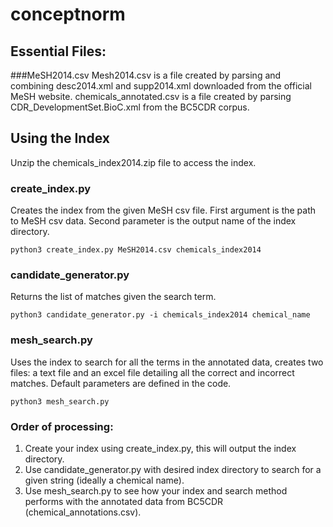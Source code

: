 # conceptnorm

## Essential Files:
###MeSH2014.csv
Mesh2014.csv is a file created by parsing and combining desc2014.xml and supp2014.xml downloaded from the official MeSH website. 
chemicals_annotated.csv is a file created by parsing CDR_DevelopmentSet.BioC.xml from the BC5CDR corpus.

## Using the Index
Unzip the chemicals_index2014.zip file to access the index.


### create_index.py
Creates the index from the given MeSH csv file. First argument is the path to MeSH csv data. Second parameter is the output name of the index directory.
```
python3 create_index.py MeSH2014.csv chemicals_index2014
```

### candidate_generator.py
Returns the list of matches given the search term.
```
python3 candidate_generator.py -i chemicals_index2014 chemical_name
```

### mesh_search.py
Uses the index to search for all the terms in the annotated data, creates two files: a text file and an excel file detailing all the correct and incorrect matches. Default parameters are defined in the code. 
```
python3 mesh_search.py
```

### Order of processing:
1. Create your index using create_index.py, this will output the index directory.
2. Use candidate_generator.py with desired index directory to search for a given string (ideally a chemical name).
3. Use mesh_search.py to see how your index and search method performs with the annotated data from BC5CDR (chemical_annotations.csv).

